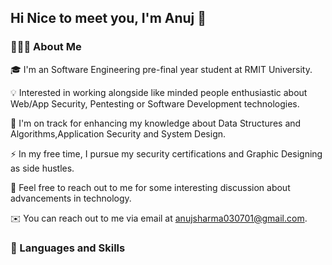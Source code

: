 ## Hi Nice to meet you,  I'm Anuj 👋

### **👨🏻‍💻 About Me**

🎓 I'm an Software Engineering pre-final year student at RMIT University.

💡 Interested in working alongside like minded people enthusiastic about Web/App Security, Pentesting or Software Development technologies.

🌱 I'm on track for enhancing my knowledge about Data Structures and Algorithms,Application Security and System Design.

⚡ In my free time, I pursue my security certifications and Graphic Designing as side hustles.

💬 Feel free to reach out to me for some interesting discussion about advancements in technology.

✉️ You can reach out to me via email at anujsharma030701@gmail.com.
 
### 🔗 Languages and Skills 

